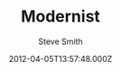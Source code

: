 ---
title: Modernist
github: https://github.com/orderedlist/modernist
demo: https://orderedlist.com/modernist/
author: Steve Smith
ssg:
  - Jekyll
cms:
  - No Cms
date: 2012-04-05T13:57:48.000Z
github_branch: master
description: A Theme for GitHub Pages
stale: true
---
